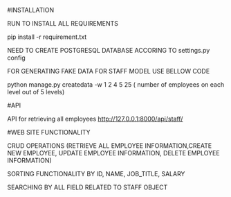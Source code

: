 

#INSTALLATION

RUN TO INSTALL ALL REQUIREMENTS

pip install -r requirement.txt

NEED TO CREATE POSTGRESQL DATABASE ACCORING TO settings.py config

FOR GENERATING FAKE DATA FOR STAFF MODEL USE BELLOW CODE

python manage.py createdata -w 1 2 4 5 25 ( number of employees on each level out of 5 levels)

#API

API for retrieving all employees http://127.0.0.1:8000/api/staff/

#WEB SITE FUNCTIONALITY

CRUD OPERATIONS (RETRIEVE ALL EMPLOYEE INFORMATION,CREATE NEW EMPLOYEE, UPDATE EMPLOYEE INFORMATION, DELETE EMPLOYEE INFORMATION)

SORTING FUNCTIONALITY BY ID, NAME, JOB_TITLE, SALARY

SEARCHING BY ALL FIELD RELATED TO STAFF OBJECT
